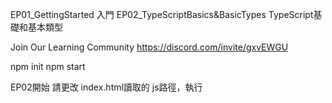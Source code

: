 EP01_GettingStarted                 入門
EP02_TypeScriptBasics&BasicTypes    TypeScript基礎和基本類型

Join Our Learning Community
https://discord.com/invite/gxvEWGU


npm init
npm start

EP02開始
請更改 index.html讀取的 js路徑，執行